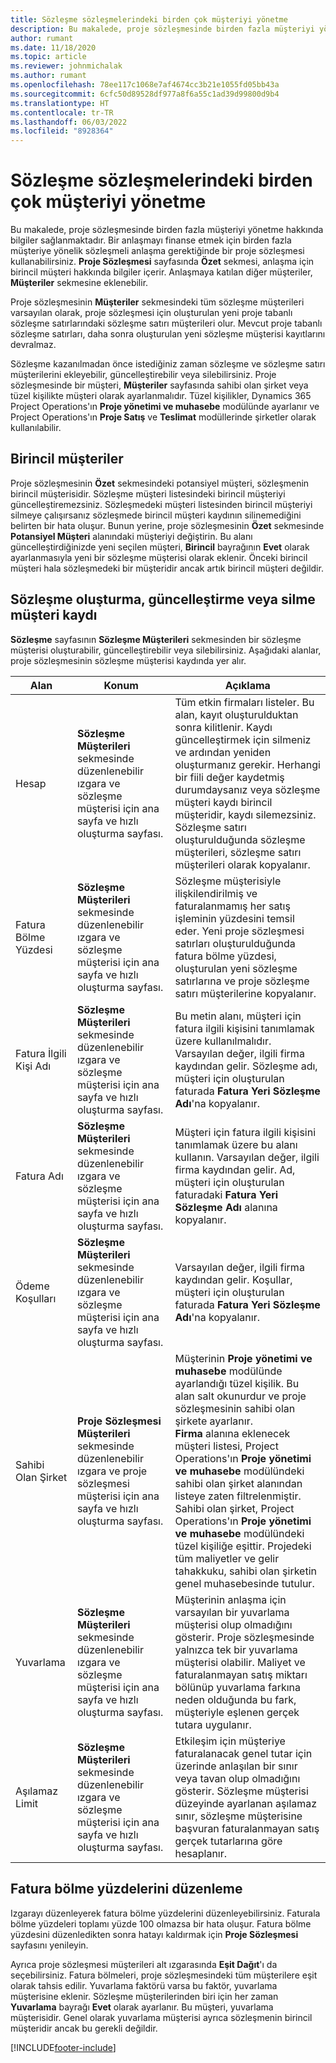 ```yaml
---
title: Sözleşme sözleşmelerindeki birden çok müşteriyi yönetme
description: Bu makalede, proje sözleşmesinde birden fazla müşteriyi yönetme hakkında bilgiler sağlanmaktadır.
author: rumant
ms.date: 11/18/2020
ms.topic: article
ms.reviewer: johnmichalak
ms.author: rumant
ms.openlocfilehash: 78ee117c1068e7af4674cc3b21e1055fd05bb43a
ms.sourcegitcommit: 6cfc50d89528df977a8f6a55c1ad39d99800d9b4
ms.translationtype: HT
ms.contentlocale: tr-TR
ms.lasthandoff: 06/03/2022
ms.locfileid: "8928364"
---
```

# <a name="manage-multiple-customers-on-project-contracts"></a>Sözleşme sözleşmelerindeki birden çok müşteriyi yönetme

Bu makalede, proje sözleşmesinde birden fazla müşteriyi yönetme hakkında bilgiler sağlanmaktadır. Bir anlaşmayı finanse etmek için birden fazla müşteriye yönelik sözleşmeli anlaşma gerektiğinde bir proje sözleşmesi kullanabilirsiniz. **Proje Sözleşmesi** sayfasında **Özet** sekmesi, anlaşma için birincil müşteri hakkında bilgiler içerir. Anlaşmaya katılan diğer müşteriler, **Müşteriler** sekmesine eklenebilir.

Proje sözleşmesinin **Müşteriler** sekmesindeki tüm sözleşme müşterileri varsayılan olarak, proje sözleşmesi için oluşturulan yeni proje tabanlı sözleşme satırlarındaki sözleşme satırı müşterileri olur. Mevcut proje tabanlı sözleşme satırları, daha sonra oluşturulan yeni sözleşme müşterisi kayıtlarını devralmaz.

Sözleşme kazanılmadan önce istediğiniz zaman sözleşme ve sözleşme satırı müşterilerini ekleyebilir, güncelleştirebilir veya silebilirsiniz. Proje sözleşmesinde bir müşteri, **Müşteriler** sayfasında sahibi olan şirket veya tüzel kişilikte müşteri olarak ayarlanmalıdır. Tüzel kişilikler, Dynamics 365 Project Operations'ın **Proje yönetimi ve muhasebe** modülünde ayarlanır ve Project Operations'ın **Proje Satış** ve **Teslimat** modüllerinde şirketler olarak kullanılabilir.

## <a name="primary-customers"></a>Birincil müşteriler

Proje sözleşmesinin **Özet** sekmesindeki potansiyel müşteri, sözleşmenin birincil müşterisidir. Sözleşme müşteri listesindeki birincil müşteriyi güncelleştiremezsiniz. Sözleşmedeki müşteri listesinden birincil müşteriyi silmeye çalışırsanız sözleşmede birincil müşteri kaydının silinemediğini belirten bir hata oluşur. Bunun yerine, proje sözleşmesinin **Özet** sekmesinde **Potansiyel Müşteri** alanındaki müşteriyi değiştirin. Bu alanı güncelleştirdiğinizde yeni seçilen müşteri, **Birincil** bayrağının **Evet** olarak ayarlanmasıyla yeni bir sözleşme müşterisi olarak eklenir. Önceki birincil müşteri hala sözleşmedeki bir müşteridir ancak artık birincil müşteri değildir.

## <a name="create-update-or-delete-a-contract-customer-record"></a>Sözleşme oluşturma, güncelleştirme veya silme müşteri kaydı

**Sözleşme** sayfasının **Sözleşme Müşterileri** sekmesinden bir sözleşme müşterisi oluşturabilir, güncelleştirebilir veya silebilirsiniz. Aşağıdaki alanlar, proje sözleşmesinin sözleşme müşterisi kaydında yer alır.

| **Alan** | **Konum** | **Açıklama** | 
| --- | --- | --- | 
| Hesap | **Sözleşme Müşterileri** sekmesinde düzenlenebilir ızgara ve sözleşme müşterisi için ana sayfa ve hızlı oluşturma sayfası. | Tüm etkin firmaları listeler. Bu alan, kayıt oluşturulduktan sonra kilitlenir. Kaydı güncelleştirmek için silmeniz ve ardından yeniden oluşturmanız gerekir. Herhangi bir fiili değer kaydetmiş durumdaysanız veya sözleşme müşteri kaydı birincil müşteridir, kaydı silemezsiniz. Sözleşme satırı oluşturulduğunda sözleşme müşterileri, sözleşme satırı müşterileri olarak kopyalanır. |
| Fatura Bölme Yüzdesi | **Sözleşme Müşterileri** sekmesinde düzenlenebilir ızgara ve sözleşme müşterisi için ana sayfa ve hızlı oluşturma sayfası. | Sözleşme müşterisiyle ilişkilendirilmiş ve faturalanmamış her satış işleminin yüzdesini temsil eder. Yeni proje sözleşmesi satırları oluşturulduğunda fatura bölme yüzdesi, oluşturulan yeni sözleşme satırlarına ve proje sözleşme satırı müşterilerine kopyalanır. |
| Fatura İlgili Kişi Adı | **Sözleşme Müşterileri** sekmesinde düzenlenebilir ızgara ve sözleşme müşterisi için ana sayfa ve hızlı oluşturma sayfası. | Bu metin alanı, müşteri için fatura ilgili kişisini tanımlamak üzere kullanılmalıdır. Varsayılan değer, ilgili firma kaydından gelir. Sözleşme adı, müşteri için oluşturulan faturada **Fatura Yeri Sözleşme Adı**'na kopyalanır. |
| Fatura Adı | **Sözleşme Müşterileri** sekmesinde düzenlenebilir ızgara ve sözleşme müşterisi için ana sayfa ve hızlı oluşturma sayfası. | Müşteri için fatura ilgili kişisini tanımlamak üzere bu alanı kullanın. Varsayılan değer, ilgili firma kaydından gelir. Ad, müşteri için oluşturulan faturadaki **Fatura Yeri Sözleşme Adı** alanına kopyalanır. |
| Ödeme Koşulları | **Sözleşme Müşterileri** sekmesinde düzenlenebilir ızgara ve sözleşme müşterisi için ana sayfa ve hızlı oluşturma sayfası. | Varsayılan değer, ilgili firma kaydından gelir. Koşullar, müşteri için oluşturulan faturada **Fatura Yeri Sözleşme Adı**'na kopyalanır. |
| Sahibi Olan Şirket | **Proje Sözleşmesi Müşterileri** sekmesinde düzenlenebilir ızgara ve proje sözleşmesi müşterisi için ana sayfa ve hızlı oluşturma sayfası. | Müşterinin **Proje yönetimi ve muhasebe** modülünde ayarlandığı tüzel kişilik. Bu alan salt okunurdur ve proje sözleşmesinin sahibi olan şirkete ayarlanır.</br>**Firma** alanına eklenecek müşteri listesi, Project Operations'ın **Proje yönetimi ve muhasebe** modülündeki sahibi olan şirket alanından listeye zaten filtrelenmiştir. Sahibi olan şirket, Project Operations'ın **Proje yönetimi ve muhasebe** modülündeki tüzel kişiliğe eşittir. Projedeki tüm maliyetler ve gelir tahakkuku, sahibi olan şirketin genel muhasebesinde tutulur. |
| Yuvarlama | **Sözleşme Müşterileri** sekmesinde düzenlenebilir ızgara ve sözleşme müşterisi için ana sayfa ve hızlı oluşturma sayfası. | Müşterinin anlaşma için varsayılan bir yuvarlama müşterisi olup olmadığını gösterir. Proje sözleşmesinde yalnızca tek bir yuvarlama müşterisi olabilir. Maliyet ve faturalanmayan satış miktarı bölünüp yuvarlama farkına neden olduğunda bu fark, müşteriyle eşlenen gerçek tutara uygulanır. |
| Aşılamaz Limit | **Sözleşme Müşterileri** sekmesinde düzenlenebilir ızgara ve sözleşme müşterisi için ana sayfa ve hızlı oluşturma sayfası. | Etkileşim için müşteriye faturalanacak genel tutar için üzerinde anlaşılan bir sınır veya tavan olup olmadığını gösterir. Sözleşme müşterisi düzeyinde ayarlanan aşılamaz sınır, sözleşme müşterisine başvuran faturalanmayan satış gerçek tutarlarına göre hesaplanır. |

## <a name="edit-billing-split-percentages"></a>Fatura bölme yüzdelerini düzenleme

Izgarayı düzenleyerek fatura bölme yüzdelerini düzenleyebilirsiniz. Faturala bölme yüzdeleri toplamı yüzde 100 olmazsa bir hata oluşur. Fatura bölme yüzdesini düzenledikten sonra hatayı kaldırmak için **Proje Sözleşmesi** sayfasını yenileyin.

Ayrıca proje sözleşmesi müşterileri alt ızgarasında **Eşit Dağıt**'ı da seçebilirsiniz. Fatura bölmeleri, proje sözleşmesindeki tüm müşterilere eşit olarak tahsis edilir. Yuvarlama faktörü varsa bu faktör, yuvarlama müşterisine eklenir. Sözleşme müşterilerinden biri için her zaman **Yuvarlama** bayrağı **Evet** olarak ayarlanır. Bu müşteri, yuvarlama müşterisidir. Genel olarak yuvarlama müşterisi ayrıca sözleşmenin birincil müşteridir ancak bu gerekli değildir.


[!INCLUDE[footer-include](../includes/footer-banner.md)]